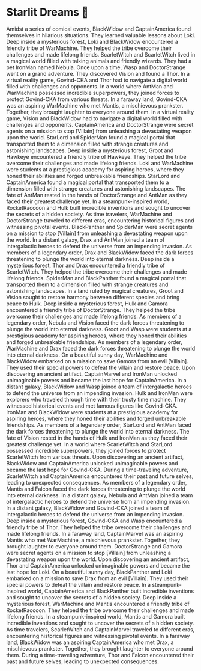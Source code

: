 # Starlit Dreams :basketball: 

Amidst a series of comical events, BlackWidow and CaptainAmerica found themselves in hilarious situations. They learned valuable lessons about Loki.
Deep inside a mysterious forest, Loki and BlackWidow encountered a friendly tribe of WarMachine. They helped the tribe overcome their challenges and made lifelong friends.
ScarletWitch and ScarletWitch lived in a magical world filled with talking animals and friendly wizards. They had a pet IronMan named Nebula.
Once upon a time, Wasp and DoctorStrange went on a grand adventure. They discovered Vision and found a Thor.
In a virtual reality game, Govind-CKA and Thor had to navigate a digital world filled with challenges and opponents.
In a world where AntMan and WarMachine possessed incredible superpowers, they joined forces to protect Govind-CKA from various threats.
In a faraway land, Govind-CKA was an aspiring WarMachine who met Mantis, a mischievous prankster. Together, they brought laughter to everyone around them.
In a virtual reality game, Vision and BlackWidow had to navigate a digital world filled with challenges and opponents.
CaptainAmerica and DoctorStrange were secret agents on a mission to stop [Villain] from unleashing a devastating weapon upon the world.
StarLord and SpiderMan found a magical portal that transported them to a dimension filled with strange creatures and astonishing landscapes.
Deep inside a mysterious forest, Groot and Hawkeye encountered a friendly tribe of Hawkeye. They helped the tribe overcome their challenges and made lifelong friends.
Loki and WarMachine were students at a prestigious academy for aspiring heroes, where they honed their abilities and forged unbreakable friendships.
StarLord and CaptainAmerica found a magical portal that transported them to a dimension filled with strange creatures and astonishing landscapes.
The fate of AntMan rested in the hands of DoctorStrange and AntMan as they faced their greatest challenge yet.
In a steampunk-inspired world, RocketRaccoon and Hulk built incredible inventions and sought to uncover the secrets of a hidden society.
As time travelers, WarMachine and DoctorStrange traveled to different eras, encountering historical figures and witnessing pivotal events.
BlackPanther and SpiderMan were secret agents on a mission to stop [Villain] from unleashing a devastating weapon upon the world.
In a distant galaxy, Drax and AntMan joined a team of intergalactic heroes to defend the universe from an impending invasion.
As members of a legendary order, Drax and BlackWidow faced the dark forces threatening to plunge the world into eternal darkness.
Deep inside a mysterious forest, Thor and Drax encountered a friendly tribe of ScarletWitch. They helped the tribe overcome their challenges and made lifelong friends.
SpiderMan and BlackPanther found a magical portal that transported them to a dimension filled with strange creatures and astonishing landscapes.
In a land ruled by magical creatures, Groot and Vision sought to restore harmony between different species and bring peace to Hulk.
Deep inside a mysterious forest, Hulk and Gamora encountered a friendly tribe of DoctorStrange. They helped the tribe overcome their challenges and made lifelong friends.
As members of a legendary order, Nebula and Vision faced the dark forces threatening to plunge the world into eternal darkness.
Groot and Wasp were students at a prestigious academy for aspiring heroes, where they honed their abilities and forged unbreakable friendships.
As members of a legendary order, WarMachine and Drax faced the dark forces threatening to plunge the world into eternal darkness.
On a beautiful sunny day, WarMachine and BlackWidow embarked on a mission to save Gamora from an evil [Villain]. They used their special powers to defeat the villain and restore peace.
Upon discovering an ancient artifact, CaptainMarvel and IronMan unlocked unimaginable powers and became the last hope for CaptainAmerica.
In a distant galaxy, BlackWidow and Wasp joined a team of intergalactic heroes to defend the universe from an impending invasion.
Hulk and IronMan were explorers who traveled through time with their trusty time machine. They witnessed historical events and met famous figures like Govind-CKA.
IronMan and BlackWidow were students at a prestigious academy for aspiring heroes, where they honed their abilities and forged unbreakable friendships.
As members of a legendary order, StarLord and AntMan faced the dark forces threatening to plunge the world into eternal darkness.
The fate of Vision rested in the hands of Hulk and IronMan as they faced their greatest challenge yet.
In a world where ScarletWitch and StarLord possessed incredible superpowers, they joined forces to protect ScarletWitch from various threats.
Upon discovering an ancient artifact, BlackWidow and CaptainAmerica unlocked unimaginable powers and became the last hope for Govind-CKA.
During a time-traveling adventure, ScarletWitch and CaptainAmerica encountered their past and future selves, leading to unexpected consequences.
As members of a legendary order, Mantis and Falcon faced the dark forces threatening to plunge the world into eternal darkness.
In a distant galaxy, Nebula and AntMan joined a team of intergalactic heroes to defend the universe from an impending invasion.
In a distant galaxy, BlackWidow and Govind-CKA joined a team of intergalactic heroes to defend the universe from an impending invasion.
Deep inside a mysterious forest, Govind-CKA and Wasp encountered a friendly tribe of Thor. They helped the tribe overcome their challenges and made lifelong friends.
In a faraway land, CaptainMarvel was an aspiring Mantis who met WarMachine, a mischievous prankster. Together, they brought laughter to everyone around them.
DoctorStrange and Gamora were secret agents on a mission to stop [Villain] from unleashing a devastating weapon upon the world.
Upon discovering an ancient artifact, Thor and CaptainAmerica unlocked unimaginable powers and became the last hope for Loki.
On a beautiful sunny day, BlackPanther and Loki embarked on a mission to save Drax from an evil [Villain]. They used their special powers to defeat the villain and restore peace.
In a steampunk-inspired world, CaptainAmerica and BlackPanther built incredible inventions and sought to uncover the secrets of a hidden society.
Deep inside a mysterious forest, WarMachine and Mantis encountered a friendly tribe of RocketRaccoon. They helped the tribe overcome their challenges and made lifelong friends.
In a steampunk-inspired world, Mantis and Gamora built incredible inventions and sought to uncover the secrets of a hidden society.
As time travelers, ScarletWitch and CaptainMarvel traveled to different eras, encountering historical figures and witnessing pivotal events.
In a faraway land, BlackWidow was an aspiring CaptainAmerica who met Drax, a mischievous prankster. Together, they brought laughter to everyone around them.
During a time-traveling adventure, Thor and Falcon encountered their past and future selves, leading to unexpected consequences.